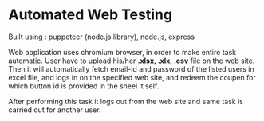 # Automated Web Testing

Built using : puppeteer (node.js library), node.js, express

Web application uses chromium browser, in order to make entire task automatic. User have to upload his/her **.xlsx, .xlx, .csv** file on the web site. Then it will automatically fetch email-id and password of the listed users in excel file, and logs in on the specified web site, and redeem the coupen for which button id is provided in the sheel it self.

After performing this task it logs out from the web site and same task is carried out for another user.
